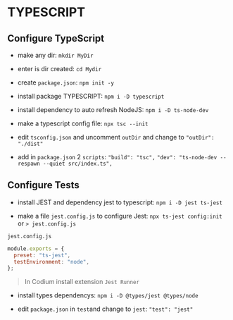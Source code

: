 # TYPESCRIPT

## Configure TypeScript

- make any dir: `mkdir MyDir`

- enter is dir created: `cd Mydir`

- create `package.json`: `npm init -y`

- install package TYPESCRIPT: `npm i -D typescript`

- install dependency to auto refresh NodeJS: `npm i -D ts-node-dev`

- make a typescript config file: `npx tsc --init`

- edit `tsconfig.json` and uncomment `outDir` and change to `"outDir": "./dist"`

- add in `package.json` 2 `scripts`: `"build": "tsc",` `"dev": "ts-node-dev --respawn --quiet src/index.ts",`

## Configure Tests

- install JEST and dependency jest to typescript: `npm i -D jest ts-jest`

- make a file `jest.config.js` to configure Jest: `npx ts-jest config:init` or `> jest.config.js`

`jest.config.js`

```js
module.exports = {
  preset: "ts-jest",
  testEnvironment: "node",
};
```

> In Codium install extension `Jest Runner`

- install types dependencys: `npm i -D @types/jest @types/node`

- edit `package.json` in `test`and change to `jest`: `"test": "jest"`
